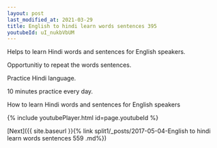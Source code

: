 ```yaml
---
layout: post
last_modified_at: 2021-03-29
title: English to hindi learn words sentences 395 
youtubeId: uI_nukbVbUM
---
```

 
 
Helps to learn Hindi words and sentences for English speakers.

Opportunitiy to repeat the words sentences. 

Practice Hindi language. 
 
10 minutes practice every day. 
 
How to learn Hindi words and sentences for English speakers 
 
{% include youtubePlayer.html id=page.youtubeId %}
 
 
[Next]({{ site.baseurl }}{% link  split1/_posts/2017-05-04-English to hindi learn words sentences 559 .md%})
 
